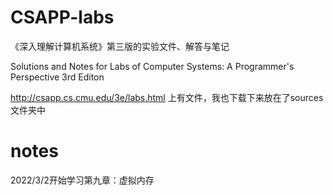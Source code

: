 # CSAPP-labs
《深入理解计算机系统》第三版的实验文件、解答与笔记

 Solutions and Notes for Labs of Computer Systems: A Programmer's Perspective 3rd Editon

 http://csapp.cs.cmu.edu/3e/labs.html 上有文件，我也下载下来放在了sources文件夹中

 # notes
 
 2022/3/2开始学习第九章：虚拟内存

